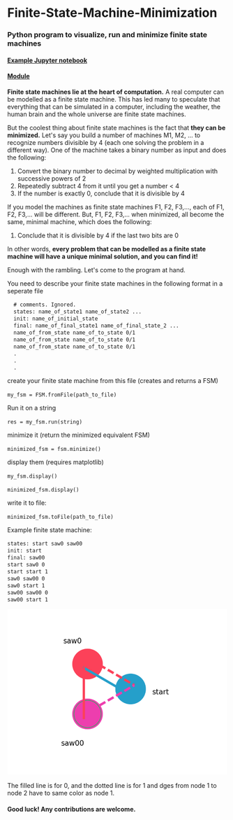 # Finite-State-Machine-Minimization
### Python program to visualize, run and minimize finite state machines

#### [Example Jupyter notebook](/fsm.ipynb)

#### [Module](/fsm.py)

**Finite state machines lie at the heart of computation.**
A real computer can be modelled as a finite state machine. This has led many to speculate that everything that can be simulated in a computer, including the weather, the human brain and the whole universe are finite state machines.

But the coolest thing about finite state machines is the fact that **they can be minimized.**
Let's say you build a number of machines M1, M2, ... to recognize numbers divisible by 4 (each one solving the problem in a different way). One of the machine takes a binary number as input and does the following:
  1. Convert the binary number to decimal by weighted multiplication with successive powers of 2
  2. Repeatedly subtract 4 from it until you get a number < 4
  3. If the number is exactly 0, conclude that it is divisible by 4

If you model the machines as finite state machines F1, F2, F3,..., each of F1, F2, F3,... will be different.
But, F1, F2, F3,... when minimized, all become the same, minimal machine, which does the following:
  1. Conclude that it is divisible by 4 if the last two bits are 0

In other words, **every problem that can be modelled as a finite state machine will have a unique minimal solution, and you can find it!**

Enough with the rambling. Let's come to the program at hand.

You need to describe your finite state machines in the following format in a seperate file
```
  # comments. Ignored.
  states: name_of_state1 name_of_state2 ...
  init: name_of_initial_state
  final: name_of_final_state1 name_of_final_state_2 ...
  name_of_from_state name_of_to_state 0/1
  name_of_from_state name_of_to_state 0/1
  name_of_from_state name_of_to_state 0/1
  .
  .
  .
```
  
create your finite state machine from this file (creates and returns a FSM)

``my_fsm = FSM.fromFile(path_to_file)``

Run it on a string

``res = my_fsm.run(string)``

minimize it (return the minimized equivalent FSM)

``minimized_fsm = fsm.minimize()``

display them (requires matplotlib)

``my_fsm.display()``

``minimized_fsm.display()``

write it to file:

``minimized_fsm.toFile(path_to_file)``

Example finite state machine:

```
states: start saw0 saw00 
init: start
final: saw00 
start saw0 0
start start 1
saw0 saw00 0
saw0 start 1
saw00 saw00 0
saw00 start 1
```

![Visualizing the above finite state machine](/ex_graph2.png "Requires matplotlib")

The filled line is for 0, and the dotted line is for 1 and dges from node 1 to node 2 have to same color as node 1.

#### Good luck! Any contributions are welcome.
  
